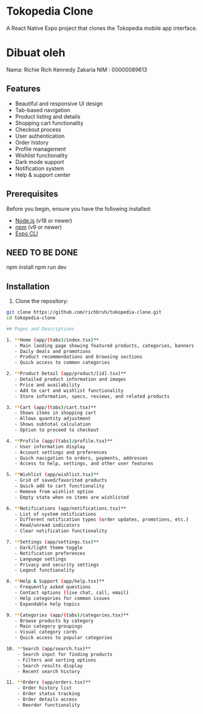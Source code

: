# Tokopedia Clone

A React Native Expo project that clones the Tokopedia mobile app interface.

# Dibuat oleh
Nama: Richie Rich Kennedy Zakaria
NIM : 00000089613

## Features

- Beautiful and responsive UI design
- Tab-based navigation
- Product listing and details
- Shopping cart functionality
- Checkout process
- User authentication
- Order history
- Profile management
- Wishlist functionality
- Dark mode support
- Notification system
- Help & support center

## Prerequisites

Before you begin, ensure you have the following installed:
- [Node.js](https://nodejs.org/) (v18 or newer)
- [npm](https://www.npmjs.com/) (v9 or newer)
- [Expo CLI](https://docs.expo.dev/get-started/installation/)

## NEED TO BE DONE
npm install
npm run dev


## Installation

1. Clone the repository:
```bash
git clone https://github.com/richbruh/tokopedia-clone.git
cd tokopedia-clone

## Pages and Descriptions

1. **Home (app/(tabs)/index.tsx)**
   - Main landing page showing featured products, categories, banners
   - Daily deals and promotions
   - Product recommendations and browsing sections
   - Quick access to common categories

2. **Product Detail (app/product/[id].tsx)**
   - Detailed product information and images
   - Price and availability
   - Add to cart and wishlist functionality
   - Store information, specs, reviews, and related products

3. **Cart (app/(tabs)/cart.tsx)**
   - Shows items in shopping cart
   - Allows quantity adjustment
   - Shows subtotal calculation
   - Option to proceed to checkout

4. **Profile (app/(tabs)/profile.tsx)**
   - User information display
   - Account settings and preferences
   - Quick navigation to orders, payments, addresses
   - Access to help, settings, and other user features

5. **Wishlist (app/wishlist.tsx)**
   - Grid of saved/favorited products
   - Quick add to cart functionality
   - Remove from wishlist option
   - Empty state when no items are wishlisted

6. **Notifications (app/notifications.tsx)**
   - List of system notifications
   - Different notification types (order updates, promotions, etc.)
   - Read/unread indicators
   - Clear notification functionality

7. **Settings (app/settings.tsx)**
   - Dark/light theme toggle
   - Notification preferences
   - Language settings
   - Privacy and security settings
   - Logout functionality

8. **Help & Support (app/help.tsx)**
   - Frequently asked questions
   - Contact options (live chat, call, email)
   - Help categories for common issues
   - Expandable help topics

9. **Categories (app/(tabs)/categories.tsx)**
   - Browse products by category
   - Main category groupings
   - Visual category cards
   - Quick access to popular categories

10. **Search (app/search.tsx)**
    - Search input for finding products
    - Filters and sorting options
    - Search results display
    - Recent search history

11. **Orders (app/orders.tsx)**
    - Order history list
    - Order status tracking
    - Order details access
    - Reorder functionality
    
